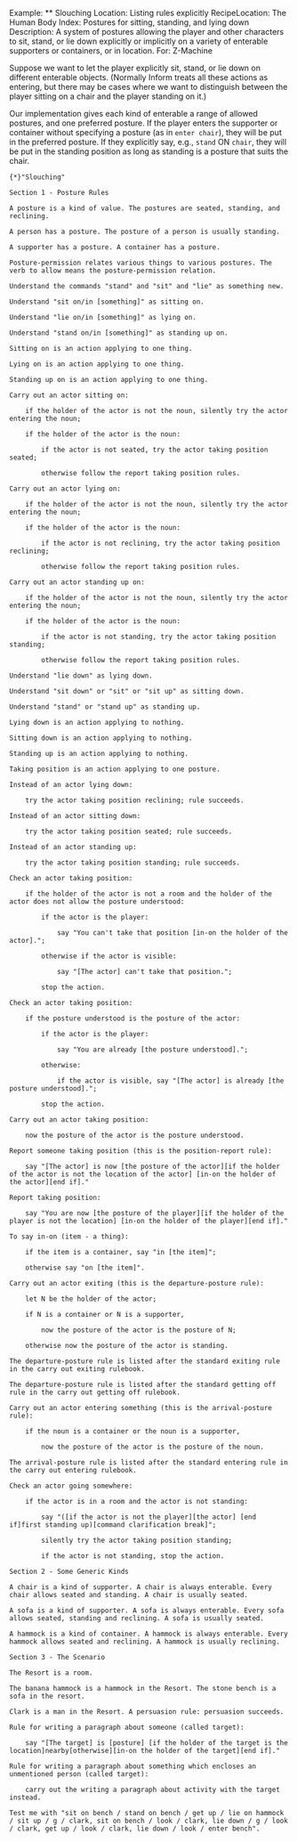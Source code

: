 Example: ** Slouching
Location: Listing rules explicitly
RecipeLocation: The Human Body
Index: Postures for sitting, standing, and lying down
Description: A system of postures allowing the player and other characters to sit, stand, or lie down explicitly or implicitly on a variety of enterable supporters or containers, or in location.
For: Z-Machine

  
Suppose we want to let the player explicitly sit, stand, or lie down on different enterable objects. (Normally Inform treats all these actions as entering, but there may be cases where we want to distinguish between the player sitting on a chair and the player standing on it.)

  
Our implementation gives each kind of enterable a range of allowed postures, and one preferred posture. If the player enters the supporter or container without specifying a posture (as in ``enter chair``), they will be put in the preferred posture. If they explicitly say, e.g., ``stand`` ON ``chair``, they will be put in the standing position as long as standing is a posture that suits the chair.

  

``` inform7
{*}"Slouching"

Section 1 - Posture Rules

A posture is a kind of value. The postures are seated, standing, and reclining.

A person has a posture. The posture of a person is usually standing.

A supporter has a posture. A container has a posture.

Posture-permission relates various things to various postures. The verb to allow means the posture-permission relation.

Understand the commands "stand" and "sit" and "lie" as something new.

Understand "sit on/in [something]" as sitting on.

Understand "lie on/in [something]" as lying on.

Understand "stand on/in [something]" as standing up on.

Sitting on is an action applying to one thing.

Lying on is an action applying to one thing.

Standing up on is an action applying to one thing.

Carry out an actor sitting on:

	if the holder of the actor is not the noun, silently try the actor entering the noun;

	if the holder of the actor is the noun:

		if the actor is not seated, try the actor taking position seated;

		otherwise follow the report taking position rules.

Carry out an actor lying on:

	if the holder of the actor is not the noun, silently try the actor entering the noun;

	if the holder of the actor is the noun:

		if the actor is not reclining, try the actor taking position reclining;

		otherwise follow the report taking position rules.

Carry out an actor standing up on:

	if the holder of the actor is not the noun, silently try the actor entering the noun;

	if the holder of the actor is the noun:

		if the actor is not standing, try the actor taking position standing;

		otherwise follow the report taking position rules.

Understand "lie down" as lying down.

Understand "sit down" or "sit" or "sit up" as sitting down.

Understand "stand" or "stand up" as standing up.

Lying down is an action applying to nothing.

Sitting down is an action applying to nothing.

Standing up is an action applying to nothing.

Taking position is an action applying to one posture.

Instead of an actor lying down:

	try the actor taking position reclining; rule succeeds.

Instead of an actor sitting down:

	try the actor taking position seated; rule succeeds.

Instead of an actor standing up:

	try the actor taking position standing; rule succeeds.

Check an actor taking position:

	if the holder of the actor is not a room and the holder of the actor does not allow the posture understood:

		if the actor is the player:

			say "You can't take that position [in-on the holder of the actor].";

		otherwise if the actor is visible:

			say "[The actor] can't take that position.";

		stop the action.

Check an actor taking position:

	if the posture understood is the posture of the actor:

		if the actor is the player:

			say "You are already [the posture understood].";

		otherwise:

			if the actor is visible, say "[The actor] is already [the posture understood].";

		stop the action.

Carry out an actor taking position:

	now the posture of the actor is the posture understood.

Report someone taking position (this is the position-report rule):

	say "[The actor] is now [the posture of the actor][if the holder of the actor is not the location of the actor] [in-on the holder of the actor][end if]."

Report taking position:

	say "You are now [the posture of the player][if the holder of the player is not the location] [in-on the holder of the player][end if]."

To say in-on (item - a thing):

	if the item is a container, say "in [the item]";

	otherwise say "on [the item]".

Carry out an actor exiting (this is the departure-posture rule):

	let N be the holder of the actor;

	if N is a container or N is a supporter,

		now the posture of the actor is the posture of N;

	otherwise now the posture of the actor is standing.

The departure-posture rule is listed after the standard exiting rule in the carry out exiting rulebook.

The departure-posture rule is listed after the standard getting off rule in the carry out getting off rulebook.

Carry out an actor entering something (this is the arrival-posture rule):

	if the noun is a container or the noun is a supporter,

		now the posture of the actor is the posture of the noun.

The arrival-posture rule is listed after the standard entering rule in the carry out entering rulebook.

Check an actor going somewhere:

	if the actor is in a room and the actor is not standing:

		say "([if the actor is not the player][the actor] [end if]first standing up)[command clarification break]";

		silently try the actor taking position standing;

		if the actor is not standing, stop the action.

Section 2 - Some Generic Kinds

A chair is a kind of supporter. A chair is always enterable. Every chair allows seated and standing. A chair is usually seated.

A sofa is a kind of supporter. A sofa is always enterable. Every sofa allows seated, standing and reclining. A sofa is usually seated.

A hammock is a kind of container. A hammock is always enterable. Every hammock allows seated and reclining. A hammock is usually reclining.

Section 3 - The Scenario

The Resort is a room.

The banana hammock is a hammock in the Resort. The stone bench is a sofa in the resort.

Clark is a man in the Resort. A persuasion rule: persuasion succeeds.

Rule for writing a paragraph about someone (called target):

	say "[The target] is [posture] [if the holder of the target is the location]nearby[otherwise][in-on the holder of the target][end if]."

Rule for writing a paragraph about something which encloses an unmentioned person (called target):

	carry out the writing a paragraph about activity with the target instead.

Test me with "sit on bench / stand on bench / get up / lie on hammock / sit up / g / clark, sit on bench / look / clark, lie down / g / look / clark, get up / look / clark, lie down / look / enter bench".
```


